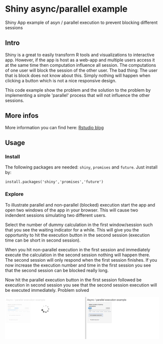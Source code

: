 # Shiny async/parallel example 
Shiny App example of asyn / parallel execution to prevent blocking different sessions

## Intro
Shiny is a great to easily transform R tools and visualizations to interactive app. However, if the app is host as a web-app and multiple users access it at the same time then computation influence all session. The computations of one user will block the session of the other user. The bad thing: The user that is block does not know about this. Simply nothing will happen when clicking a button which is not a nice responsive design.

This code example show the problem and the solution to the problem by implementing a simple 'parallel' process that will not influence the other sessions.

## More infos

More information you can find here:
[Rstudio blog](https://blog.rstudio.com/2018/06/26/shiny-1-1-0/)

## Usage

### Install

The following packages are needed: `shiny`, `promises` and `future`. Just install by:
```
install.packages('shiny','promises','future')
```

### Explore

To illustrate parallel and non-parallel (blocked) execution start the app and open two windows of the app in your browser. This will cause two indendent sessions simulating two different users.

Select the number of dummy calculation in the first window/session such that you see the waiting indicator for a while. This will give you the opportunity to hit the execution button in the second session (execution time can be short in second session). 

When you hit non-parallel execution in the first session and immediately execute the calculation in the second session nothing will happen there. The second session will only respond when the first session finishes. If you now increase the execution number and time in the first session you see that the second session can be blocked really long.

Now hit the parallel execution button in the first session followed be execution in second session you see that the second session execution will be executed immediately. Problem solved

![Image of example](https://github.com/AlexanderBartholomaeus/shiny_async_example/blob/master/shiny_async_example.png)


